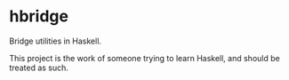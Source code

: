 hbridge
=======

Bridge utilities in Haskell.

This project is the work of someone trying to learn Haskell, and should be treated as such.
